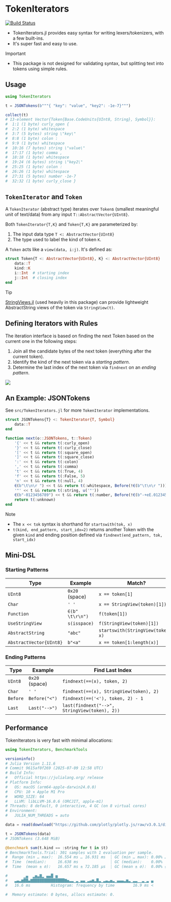 # TokenIterators

[![Build Status](https://github.com/joshday/TokenIterators.jl/actions/workflows/CI.yml/badge.svg?branch=main)](https://github.com/joshday/TokenIterators.jl/actions/workflows/CI.yml?query=branch%3Amain)


- TokenIterators.jl provides easy syntax for writing lexers/tokenizers, with a few built-ins.
- It's super fast and easy to use.

> [!IMPORTANT]
> - This package is not designed for validating syntax, but splitting text into tokens using simple rules.


## Usage

```julia
using TokenIterators

t = JSONTokens(b"""{ "key": "value", "key2": -1e-7}""")

collect(t)
# 13-element Vector{Token{Base.CodeUnits{UInt8, String}, Symbol}}:
#  1:1 (1 byte) curly_open {
#  2:2 (1 byte) whitespace
#  3:7 (5 bytes) string \"key\"
#  8:8 (1 byte) colon :
#  9:9 (1 byte) whitespace
#  10:16 (7 bytes) string \"value\"
#  17:17 (1 byte) comma ,
#  18:18 (1 byte) whitespace
#  19:24 (6 bytes) string \"key2\"
#  25:25 (1 byte) colon :
#  26:26 (1 byte) whitespace
#  27:31 (5 bytes) number -1e-7
#  32:32 (1 byte) curly_close }
```


## `TokenIterator` and `Token`

A `TokenIterator` (abstract type) iterates over `Token`s (smallest meaningful unit of text/data) from any input `T::AbstractVector{UInt8}`.

Both `TokenIterator{T,K}` and `Token{T,K}` are parameterized by:

1. The input data type `T <: AbstractVector{UInt8}`
2. The type used to label the kind of token `K`.

A `Token` acts like a `view(data, i:j)`.  It's defined as:

```julia
struct Token{T <: AbstractVector{UInt8}, K} <: AbstractVector{UInt8}
    data::T
    kind::K
    i::Int  # starting index
    j::Int  # closing index
end
```

> [!TIP]
> [StringViews.jl](https://github.com/JuliaStrings/StringViews.jl) (used heavily in this package) can provide lightweight AbstractString views of the token via `StringView(t)`.

## Defining Iterators with Rules


The iteration interface is based on finding the next Token based on the current one in the following steps:

1. Join all the candidate bytes of the next token (everything after the current token).
2. Identify the kind of the next token via a *starting pattern*.
3. Determine the last index of the next token via `findnext` on an *ending pattern*.

![](https://github.com/user-attachments/assets/da24efee-c1d8-4bf0-b6fe-ba2009798db1)


## An Example: JSONTokens

See `src/TokenIterators.jl` for more `TokenIterator` implementations.

```julia
struct JSONTokens{T} <: TokenIterator{T, Symbol}
    data::T
end

function next(o::JSONTokens, t::Token)
    '{' << t && return t(:curly_open)
    '}' << t && return t(:curly_close)
    '[' << t && return t(:square_open)
    ']' << t && return t(:square_close)
    ':' << t && return t(:colon)
    ',' << t && return t(:comma)
    't' << t && return t(:True, 4)
    'f' << t && return t(:False, 5)
    'n' << t && return t(:null, 4)
    ∈(b"\t\n\r ") << t && return t(:whitespace, Before(!∈(b"\t\n\r ")))
    '"' << t && return t(:string, u('"'))
    ∈(b"-0123456789") << t && return t(:number, Before(!∈(b"-+eE.012345678")))
    return t(:unknown)
end
```

> [!NOTE]
> - The `x << tok` syntax is shorthand for `startswith(tok, x)`
> - `t(kind, end_pattern, start_idx=2)` returns another Token with the given `kind` and ending position defined via `findnext(end_pattern, tok, start_idx)`

## Mini-DSL

### Starting Patterns

| Type | Example | Match? |
|------|---------|-------------|
`UInt8` | `0x20` (space) | `x == token[1]`
`Char` | `' '` | `x == StringView(token)[1])`
`Function` | `∈(b" \t\r\n")` | `f(token[1])`
`UseStringView` | `s(isspace)` | `f(StringView(token)[1])`
`AbstractString` | `"abc"` | `startswith(StringView(token), x)`
`AbstractVector{UInt8}` | `b"<a"` | `x == token[1:length(x)]`


### Ending Patterns

| Type | Example | Find Last Index |
|------|---------|-----------------|
`UInt8` | `0x20` (space) | `findnext(==(x), token, 2)`
`Char` | `' '` | `findnext(==(x), StringView(token), 2)`
`Before` | `Before("<")` | `findnext(==('<'), token, 2) - 1`
`Last` | `Last("-->")` | `last(findnext("-->", StringView(token), 2))`


## Performance

TokenIterators is very fast with minimal allocations:

```julia
using TokenIterators, BenchmarkTools

versioninfo()
# Julia Version 1.11.6
# Commit 9615af0f269 (2025-07-09 12:58 UTC)
# Build Info:
#   Official https://julialang.org/ release
# Platform Info:
#   OS: macOS (arm64-apple-darwin24.0.0)
#   CPU: 10 × Apple M1 Pro
#   WORD_SIZE: 64
#   LLVM: libLLVM-16.0.6 (ORCJIT, apple-m1)
# Threads: 8 default, 0 interactive, 4 GC (on 8 virtual cores)
# Environment:
#   JULIA_NUM_THREADS = auto

data = read(download("https://github.com/plotly/plotly.js/raw/v3.0.1/dist/plot-schema.json"));

t = JSONTokens(data)
# JSONTokens (3.648 MiB)

@benchmark sum(t.kind == :string for t in $t)
# BenchmarkTools.Trial: 301 samples with 1 evaluation per sample.
#  Range (min … max):  16.554 ms … 16.931 ms  ┊ GC (min … max): 0.00% … 0.00%
#  Time  (median):     16.638 ms              ┊ GC (median):    0.00%
#  Time  (mean ± σ):   16.657 ms ± 72.185 μs  ┊ GC (mean ± σ):  0.00% ± 0.00%

#       ▁▄  ▂▅▃▇▂ ▄▄█ ▅
#   ▃▄▃▆██▄▇██████████████▇▅▃▃▁▃▁▄▄▁▃▄▆▃█▃▁▃▄▃▅▃▁▄▄▄▃▆▃▁▃▃▁▁▃▁▃ ▄
#   16.6 ms         Histogram: frequency by time        16.9 ms <

#  Memory estimate: 0 bytes, allocs estimate: 0.
```
